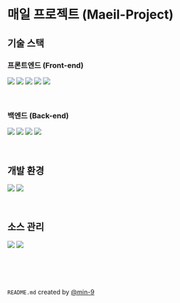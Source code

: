 # 매일 프로젝트 (Maeil-Project)

## 기술 스택

### 프론트엔드 (Front-end)

<a><img src="https://img.shields.io/badge/html-E34F26?style=for-the-badge&logo=html5&logoColor=white" style="pointer-events: none; cursor: default;"></a>
<a><img src="https://img.shields.io/badge/css-1572B6?style=for-the-badge&logo=css3&logoColor=white" style="pointer-events: none; cursor: default;"></a>
<a><img src="https://img.shields.io/badge/javascript-F7DF1E?style=for-the-badge&logo=javascript&logoColor=black" style="pointer-events: none; cursor: default;"></a>
<a><img src="https://img.shields.io/badge/node.js-339933?style=for-the-badge&logo=node.js&logoColor=white" style="pointer-events: none; cursor: default;"></a>
<a><img src="https://img.shields.io/badge/react-61DAFB?style=for-the-badge&logo=react&logoColor=black" style="pointer-events: none; cursor: default;"></a>

<br />

### 백엔드 (Back-end)

<a><img src="https://img.shields.io/badge/JAVA-007396?style=for-the-badge&logo=java&logoColor=white" style="pointer-events: none; cursor: default;"></a>
<a><img src="https://img.shields.io/badge/gradle-02303A?style=for-the-badge&logo=gradle&logoColor=white" style="pointer-events: none; cursor: default;"></a>
<a><img src="https://img.shields.io/badge/Spring-6DB33F?style=for-the-badge&logo=Spring&logoColor=white" style="pointer-events: none; cursor: default;"></a>
<a><img src="https://img.shields.io/badge/SpringBoot-6DB33F?style=for-the-badge&logo=SpringBoot&logoColor=white" style="pointer-events: none; cursor: default;"></a>

<br />

## 개발 환경

<a><img src="https://img.shields.io/badge/IntelliJ_IDEA-000000?style=for-the-badge&logo=intellijidea&logoColor=white" style="pointer-events: none; cursor: default;"></a>
<a><img src="https://img.shields.io/badge/Visual_Studio_Code-007ACC?style=for-the-badge&logo=visualstudiocode&logoColor=white" style="pointer-events: none; cursor: default;"></a>

<br />

## 소스 관리

<a><img src="https://img.shields.io/badge/git-F05032?style=for-the-badge&logo=git&logoColor=white" style="pointer-events: none; cursor: default;"></a>
<a><img src="https://img.shields.io/badge/github-181717?style=for-the-badge&logo=github&logoColor=white" style="pointer-events: none; cursor: default;"></a>

<br />
<br />

#

`README.md` created by [@min-9](https://github.com/min-9)
